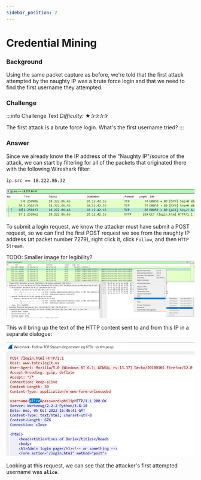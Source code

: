 ```yaml
---
sidebar_position: 2
---
```

# Credential Mining

### Background
Using the same packet capture as before, we're told that the first attack attempted by the naughty IP was a brute force login and that we need to find the first username they attempted.

### Challenge
:::info Challenge Text
*Difficulty:* ★✰✰✰✰

The first attack is a brute force login. What's the first username tried?
:::

### Answer

Since we already know the IP address of the "Naughty IP"/source of the attack, we can start by filtering for all of the packets that originated there with the following Wireshark filter:

```
ip.src == 18.222.86.32
```

![Artifact PCAP, filtered on the naughty IP](./assets/img/wr2-1.png)

To submit a login request, we know the attacker must have submit a POST request, so we can find the first POST request we see from the naughty IP address (at packet number 7279), right click it, click ```Follow```, and then ```HTTP Stream```. 

TODO: Smaller image for legibility?
![Steps to following the HTTP Stream of the naughty IP's first POST request](./assets/img/wr2-2.png)

This will bring up the text of the HTTP content sent to and from this IP in a separate dialogue:

![Text of the first POST request sent by the naughty IP](./assets/img/wr2-3.png)

Looking at this request, we can see that the attacker's first attempted username was **```alice```**.

